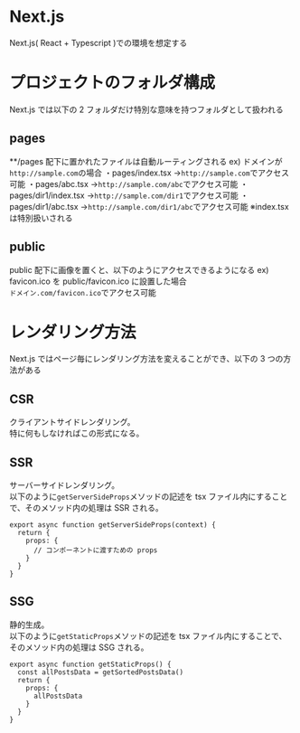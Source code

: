 # Next.js

Next.js( React + Typescript )での環境を想定する

# プロジェクトのフォルダ構成

Next.js では以下の 2 フォルダだけ特別な意味を持つフォルダとして扱われる

## pages

\*\*/pages 配下に置かれたファイルは自動ルーティングされる
ex) ドメインが`http://sample.com`の場合
・pages/index.tsx
→`http://sample.com`でアクセス可能
・pages/abc.tsx
→`http://sample.com/abc`でアクセス可能
・pages/dir1/index.tsx
→`http://sample.com/dir1`でアクセス可能
・pages/dir1/abc.tsx
→`http://sample.com/dir1/abc`でアクセス可能
※index.tsx は特別扱いされる

## public

public 配下に画像を置くと、以下のようにアクセスできるようになる
ex) favicon.ico を public/favicon.ico に設置した場合  
`ドメイン.com/favicon.ico`でアクセス可能

# レンダリング方法

Next.js ではページ毎にレンダリング方法を変えることができ、以下の 3 つの方法がある

## CSR

クライアントサイドレンダリング。  
特に何もしなければこの形式になる。

## SSR

サーバーサイドレンダリング。  
以下のように`getServerSideProps`メソッドの記述を tsx ファイル内にすることで、そのメソッド内の処理は SSR される。

```
export async function getServerSideProps(context) {
  return {
    props: {
      // コンポーネントに渡すための props
    }
  }
}
```

## SSG

静的生成。  
以下のように`getStaticProps`メソッドの記述を tsx ファイル内にすることで、そのメソッド内の処理は SSG される。

```
export async function getStaticProps() {
  const allPostsData = getSortedPostsData()
  return {
    props: {
      allPostsData
    }
  }
}
```
